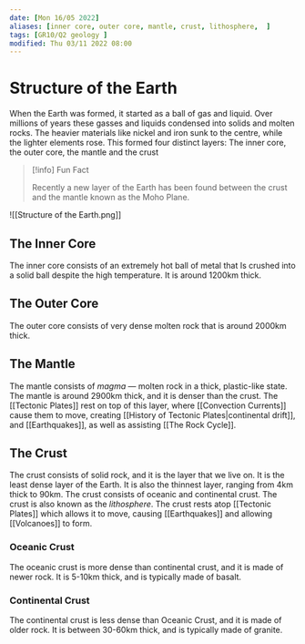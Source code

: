 ```yaml
---
date: [Mon 16/05 2022]
aliases: [inner core, outer core, mantle, crust, lithosphere,  ]
tags: [GR10/Q2 geology ]
modified: Thu 03/11 2022 08:00
---
```

# Structure of the Earth
When the Earth was formed, it started as a ball of gas and liquid. Over millions of years these gasses and liquids condensed into solids and molten rocks. The heavier materials like nickel and iron sunk to the centre, while the lighter elements rose. This formed four distinct layers: The inner core, the outer core, the mantle and the crust

> [!info] Fun Fact
> 
> Recently a new layer of the Earth has been found between the crust and the mantle known as the Moho Plane. 

 ![[Structure of the Earth.png]]
 
## The Inner Core
The inner core consists of an extremely hot ball of metal that Is crushed into a solid ball despite the high temperature. It is around 1200km thick. 

## The Outer Core
The outer core consists of very dense molten rock that is around 2000km thick. 

## The Mantle
The mantle consists of *magma* — molten rock in a thick, plastic-like state. The mantle is around 2900km thick, and it is denser than the crust. The [[Tectonic Plates]] rest on top of this layer, where [[Convection Currents]] cause them to move, creating [[History of Tectonic Plates|continental drift]],  and [[Earthquakes]], as well as assisting [[The Rock Cycle]]. 

## The Crust
The crust consists of solid rock, and it is the layer that we live on. It is the least dense layer of the Earth. It is also the thinnest layer, ranging from 4km thick to 90km. The crust consists of oceanic and continental crust. The crust is also known as the *lithosphere*. The crust rests atop [[Tectonic Plates]] which allows it to move, causing [[Earthquakes]] and allowing [[Volcanoes]] to form. 

### Oceanic Crust
The oceanic crust is more dense than continental crust, and it is made of newer rock. It is 5-10km thick, and is typically made of basalt. 

### Continental Crust
The continental crust is less dense than Oceanic Crust, and it is made of older rock. It is between 30-60km thick, and is typically made of granite. 